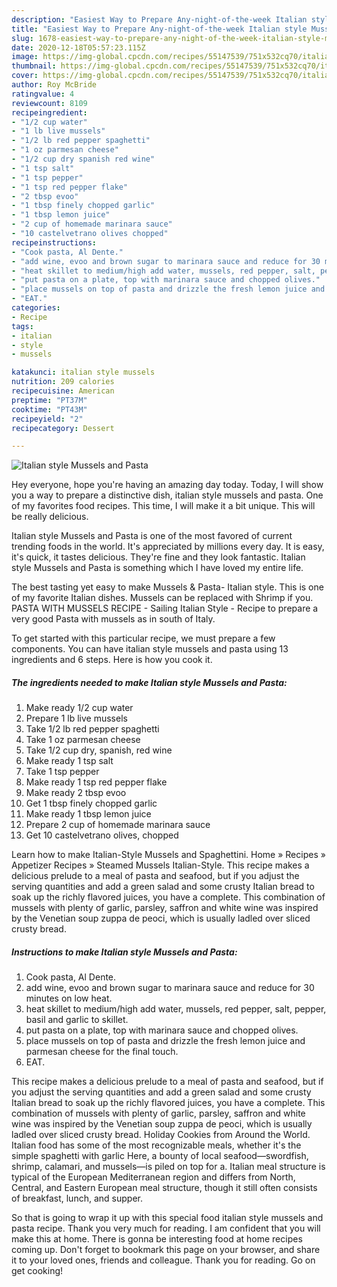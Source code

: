 ```yaml
---
description: "Easiest Way to Prepare Any-night-of-the-week Italian style Mussels and Pasta"
title: "Easiest Way to Prepare Any-night-of-the-week Italian style Mussels and Pasta"
slug: 1678-easiest-way-to-prepare-any-night-of-the-week-italian-style-mussels-and-pasta
date: 2020-12-18T05:57:23.115Z
image: https://img-global.cpcdn.com/recipes/55147539/751x532cq70/italian-style-mussels-and-pasta-recipe-main-photo.jpg
thumbnail: https://img-global.cpcdn.com/recipes/55147539/751x532cq70/italian-style-mussels-and-pasta-recipe-main-photo.jpg
cover: https://img-global.cpcdn.com/recipes/55147539/751x532cq70/italian-style-mussels-and-pasta-recipe-main-photo.jpg
author: Roy McBride
ratingvalue: 4
reviewcount: 8109
recipeingredient:
- "1/2 cup water"
- "1 lb live mussels"
- "1/2 lb red pepper spaghetti"
- "1 oz parmesan cheese"
- "1/2 cup dry spanish red wine"
- "1 tsp salt"
- "1 tsp pepper"
- "1 tsp red pepper flake"
- "2 tbsp evoo"
- "1 tbsp finely chopped garlic"
- "1 tbsp lemon juice"
- "2 cup of homemade marinara sauce"
- "10 castelvetrano olives chopped"
recipeinstructions:
- "Cook pasta, Al Dente."
- "add wine, evoo and brown sugar to marinara sauce and reduce for 30 minutes on low heat."
- "heat skillet to medium/high add water, mussels, red pepper, salt, pepper, basil and garlic to skillet."
- "put pasta on a plate, top with marinara sauce and chopped olives."
- "place mussels on top of pasta and drizzle the fresh lemon juice and parmesan cheese for the final touch."
- "EAT."
categories:
- Recipe
tags:
- italian
- style
- mussels

katakunci: italian style mussels 
nutrition: 209 calories
recipecuisine: American
preptime: "PT37M"
cooktime: "PT43M"
recipeyield: "2"
recipecategory: Dessert

---
```



![Italian style Mussels and Pasta](https://img-global.cpcdn.com/recipes/55147539/751x532cq70/italian-style-mussels-and-pasta-recipe-main-photo.jpg)

Hey everyone, hope you're having an amazing day today. Today, I will show you a way to prepare a distinctive dish, italian style mussels and pasta. One of my favorites food recipes. This time, I will make it a bit unique. This will be really delicious.

Italian style Mussels and Pasta is one of the most favored of current trending foods in the world. It's appreciated by millions every day. It is easy, it's quick, it tastes delicious. They're fine and they look fantastic. Italian style Mussels and Pasta is something which I have loved my entire life.

The best tasting yet easy to make Mussels &amp; Pasta- Italian style. This is one of my favorite Italian dishes. Mussels can be replaced with Shrimp if you. PASTA WITH MUSSELS RECIPE - Sailing Italian Style - Recipe to prepare a very good Pasta with mussels as in south of Italy.


To get started with this particular recipe, we must prepare a few components. You can have italian style mussels and pasta using 13 ingredients and 6 steps. Here is how you cook it.

<!--inarticleads1-->

##### The ingredients needed to make Italian style Mussels and Pasta:

1. Make ready 1/2 cup water
1. Prepare 1 lb live mussels
1. Take 1/2 lb red pepper spaghetti
1. Take 1 oz parmesan cheese
1. Take 1/2 cup dry, spanish, red wine
1. Make ready 1 tsp salt
1. Take 1 tsp pepper
1. Make ready 1 tsp red pepper flake
1. Make ready 2 tbsp evoo
1. Get 1 tbsp finely chopped garlic
1. Make ready 1 tbsp lemon juice
1. Prepare 2 cup of homemade marinara sauce
1. Get 10 castelvetrano olives, chopped


Learn how to make Italian-Style Mussels and Spaghettini. Home » Recipes » Appetizer Recipes » Steamed Mussels Italian-Style. This recipe makes a delicious prelude to a meal of pasta and seafood, but if you adjust the serving quantities and add a green salad and some crusty Italian bread to soak up the richly flavored juices, you have a complete. This combination of mussels with plenty of garlic, parsley, saffron and white wine was inspired by the Venetian soup zuppa de peoci, which is usually ladled over sliced crusty bread. 

<!--inarticleads2-->

##### Instructions to make Italian style Mussels and Pasta:

1. Cook pasta, Al Dente.
1. add wine, evoo and brown sugar to marinara sauce and reduce for 30 minutes on low heat.
1. heat skillet to medium/high add water, mussels, red pepper, salt, pepper, basil and garlic to skillet.
1. put pasta on a plate, top with marinara sauce and chopped olives.
1. place mussels on top of pasta and drizzle the fresh lemon juice and parmesan cheese for the final touch.
1. EAT.


This recipe makes a delicious prelude to a meal of pasta and seafood, but if you adjust the serving quantities and add a green salad and some crusty Italian bread to soak up the richly flavored juices, you have a complete. This combination of mussels with plenty of garlic, parsley, saffron and white wine was inspired by the Venetian soup zuppa de peoci, which is usually ladled over sliced crusty bread. Holiday Cookies from Around the World. Italian food has some of the most recognizable meals, whether it&#39;s the simple spaghetti with garlic Here, a bounty of local seafood—swordfish, shrimp, calamari, and mussels—is piled on top for a. Italian meal structure is typical of the European Mediterranean region and differs from North, Central, and Eastern European meal structure, though it still often consists of breakfast, lunch, and supper. 

So that is going to wrap it up with this special food italian style mussels and pasta recipe. Thank you very much for reading. I am confident that you will make this at home. There is gonna be interesting food at home recipes coming up. Don't forget to bookmark this page on your browser, and share it to your loved ones, friends and colleague. Thank you for reading. Go on get cooking!
